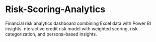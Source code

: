 # Risk-Scoring-Analytics
Financial risk analytics dashboard combining Excel data with Power BI insights. nteractive credit risk model with weighted scoring, risk categorization, and persona-based insights.
